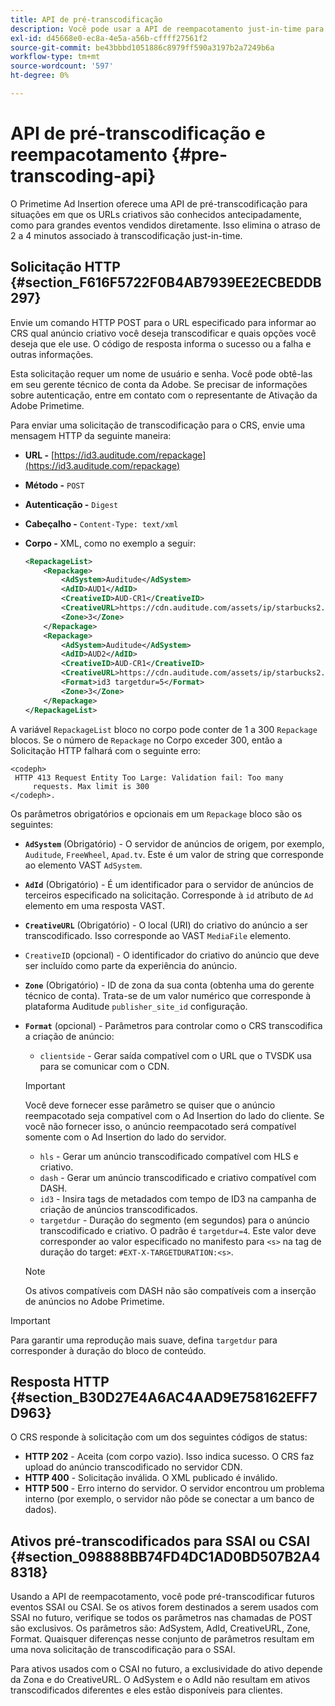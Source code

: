 ```yaml
---
title: API de pré-transcodificação
description: Você pode usar a API de reempacotamento just-in-time para transcodificar anúncios criados antecipadamente, de modo que versões compatíveis com o conteúdo estejam disponíveis quando necessário, eliminando o atraso de 2 a 4 minutos associado ao reempacotamento just-in-time (JIT).
exl-id: d45668e0-ec8a-4e5a-a56b-cffff27561f2
source-git-commit: be43bbbd1051886c8979ff590a3197b2a7249b6a
workflow-type: tm+mt
source-wordcount: '597'
ht-degree: 0%

---
```


# API de pré-transcodificação e reempacotamento {#pre-transcoding-api}

O Primetime Ad Insertion oferece uma API de pré-transcodificação para situações em que os URLs criativos são conhecidos antecipadamente, como para grandes eventos vendidos diretamente.  Isso elimina o atraso de 2 a 4 minutos associado à transcodificação just-in-time.

## Solicitação HTTP {#section_F616F5722F0B4AB7939EE2ECBEDDB297}

Envie um comando HTTP POST para o URL especificado para informar ao CRS qual anúncio criativo você deseja transcodificar e quais opções você deseja que ele use. O código de resposta informa o sucesso ou a falha e outras informações.

Esta solicitação requer um nome de usuário e senha. Você pode obtê-las em seu gerente técnico de conta da Adobe. Se precisar de informações sobre autenticação, entre em contato com o representante de Ativação da Adobe Primetime.

Para enviar uma solicitação de transcodificação para o CRS, envie uma mensagem HTTP da seguinte maneira:

* **URL -** [https://id3.auditude.com/repackage](https://id3.auditude.com/repackage)

* **Método -** `POST`

* **Autenticação -** `Digest`

* **Cabeçalho -** `Content-Type: text/xml`

* **Corpo -** XML, como no exemplo a seguir:

   ```xml
   <RepackageList>
       <Repackage>
           <AdSystem>Auditude</AdSystem>
           <AdID>AUD1</AdID>
           <CreativeID>AUD-CR1</CreativeID>
           <CreativeURL>https://cdn.auditude.com/assets/ip/starbucks2.mp4</CreativeURL>
           <Zone>3</Zone>
       </Repackage>
       <Repackage>
           <AdSystem>Auditude</AdSystem>
           <AdID>AUD2</AdID>
           <CreativeID>AUD-CR1</CreativeID>
           <CreativeURL>https://cdn.auditude.com/assets/ip/starbucks2.mp4</CreativeURL>
           <Format>id3 targetdur=5</Format>
           <Zone>3</Zone>
       </Repackage>
   </RepackageList>
   ```

A variável `RepackageList` bloco no corpo pode conter de 1 a 300 `Repackage` blocos. Se o número de `Repackage` no Corpo exceder 300, então a Solicitação HTTP falhará com o seguinte erro:

```
<codeph>
 HTTP 413 Request Entity Too Large: Validation fail: Too many
     requests. Max limit is 300
</codeph>.
```


Os parâmetros obrigatórios e opcionais em um `Repackage` bloco são os seguintes:

* **`AdSystem`** (Obrigatório) - O servidor de anúncios de origem, por exemplo, `Auditude`, `FreeWheel`, `Apad.tv`. Este é um valor de string que corresponde ao elemento VAST `AdSystem`.

* **`AdId`** (Obrigatório) - É um identificador para o servidor de anúncios de terceiros especificado na solicitação. Corresponde à `id` atributo de `Ad` elemento em uma resposta VAST.

* **`CreativeURL`** (Obrigatório) - O local (URI) do criativo do anúncio a ser transcodificado. Isso corresponde ao VAST `MediaFile` elemento.

* `CreativeID` (opcional) - O identificador do criativo do anúncio que deve ser incluído como parte da experiência do anúncio.
* **`Zone`** (Obrigatório) - ID de zona da sua conta (obtenha uma do gerente técnico de conta). Trata-se de um valor numérico que corresponde à plataforma Auditude `publisher_site_id` configuração.

* **`Format`** (opcional) - Parâmetros para controlar como o CRS transcodifica a criação de anúncio:

   * `clientside` - Gerar saída compatível com o URL que o TVSDK usa para se comunicar com o CDN.
   >[!IMPORTANT]
   >
   >Você deve fornecer esse parâmetro se quiser que o anúncio reempacotado seja compatível com o Ad Insertion do lado do cliente. Se você não fornecer isso, o anúncio reempacotado será compatível somente com o Ad Insertion do lado do servidor.

   * `hls` - Gerar um anúncio transcodificado compatível com HLS e criativo.
   * `dash` - Gerar um anúncio transcodificado e criativo compatível com DASH.
   * `id3` - Insira tags de metadados com tempo de ID3 na campanha de criação de anúncios transcodificados.
   * `targetdur` - Duração do segmento (em segundos) para o anúncio transcodificado e criativo. O padrão é `targetdur=4`. Este valor deve corresponder ao valor especificado no manifesto para `<s>` na tag de duração do target: `#EXT-X-TARGETDURATION:<s>`.

   >[!NOTE]
   >
   >Os ativos compatíveis com DASH não são compatíveis com a inserção de anúncios no Adobe Primetime.

>[!IMPORTANT]
>
>Para garantir uma reprodução mais suave, defina `targetdur` para corresponder à duração do bloco de conteúdo.

## Resposta HTTP {#section_B30D27E4A6AC4AAD9E758162EFF7D963}

O CRS responde à solicitação com um dos seguintes códigos de status:

* **HTTP 202** - Aceita (com corpo vazio). Isso indica sucesso. O CRS faz upload do anúncio transcodificado no servidor CDN.
* **HTTP 400** - Solicitação inválida. O XML publicado é inválido.
* **HTTP 500** - Erro interno do servidor. O servidor encontrou um problema interno (por exemplo, o servidor não pôde se conectar a um banco de dados).

## Ativos pré-transcodificados para SSAI ou CSAI {#section_098888BB74FD4DC1AD0BD507B2A48318}

Usando a API de reempacotamento, você pode pré-transcodificar futuros eventos SSAI ou CSAI. Se os ativos forem destinados a serem usados com SSAI no futuro, verifique se todos os parâmetros nas chamadas de POST são exclusivos. Os parâmetros são: AdSystem, AdId, CreativeURL, Zone, Format. Quaisquer diferenças nesse conjunto de parâmetros resultam em uma nova solicitação de transcodificação para o SSAI.

Para ativos usados com o CSAI no futuro, a exclusividade do ativo depende da Zona e do CreativeURL. O AdSystem e o AdId não resultam em ativos transcodificados diferentes e eles estão disponíveis para clientes.
